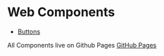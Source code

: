 # Web Components

* [Buttons](components/buttons)

All Components live on Github Pages [GitHub Pages]()